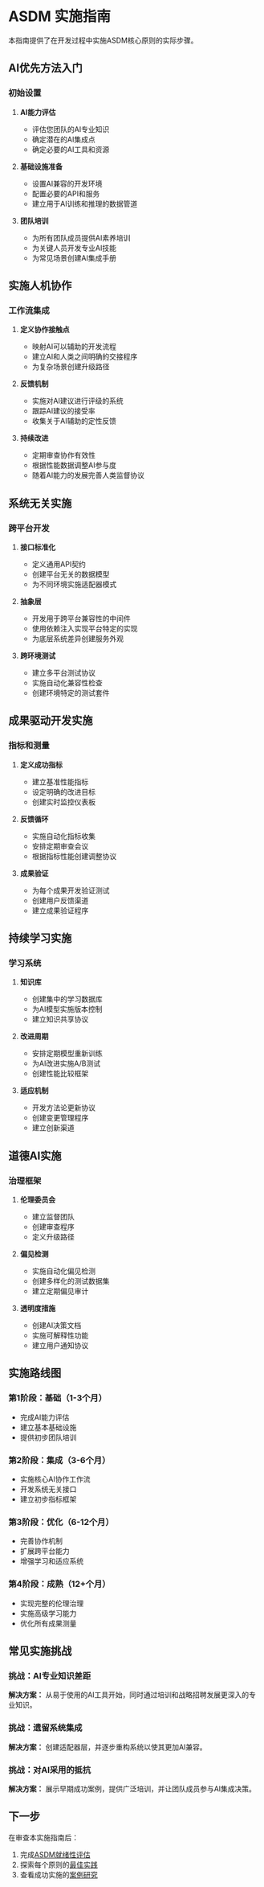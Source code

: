 # ASDM 实施指南

本指南提供了在开发过程中实施ASDM核心原则的实际步骤。

## AI优先方法入门

### 初始设置
1. **AI能力评估**
   - 评估您团队的AI专业知识
   - 确定潜在的AI集成点
   - 确定必要的AI工具和资源

2. **基础设施准备**
   - 设置AI兼容的开发环境
   - 配置必要的API和服务
   - 建立用于AI训练和推理的数据管道

3. **团队培训**
   - 为所有团队成员提供AI素养培训
   - 为关键人员开发专业AI技能
   - 为常见场景创建AI集成手册

## 实施人机协作

### 工作流集成
1. **定义协作接触点**
   - 映射AI可以辅助的开发流程
   - 建立AI和人类之间明确的交接程序
   - 为复杂场景创建升级路径

2. **反馈机制**
   - 实施对AI建议进行评级的系统
   - 跟踪AI建议的接受率
   - 收集关于AI辅助的定性反馈

3. **持续改进**
   - 定期审查协作有效性
   - 根据性能数据调整AI参与度
   - 随着AI能力的发展完善人类监督协议

## 系统无关实施

### 跨平台开发
1. **接口标准化**
   - 定义通用API契约
   - 创建平台无关的数据模型
   - 为不同环境实施适配器模式

2. **抽象层**
   - 开发用于跨平台兼容性的中间件
   - 使用依赖注入实现平台特定的实现
   - 为底层系统差异创建服务外观

3. **跨环境测试**
   - 建立多平台测试协议
   - 实施自动化兼容性检查
   - 创建环境特定的测试套件

## 成果驱动开发实施

### 指标和测量
1. **定义成功指标**
   - 建立基准性能指标
   - 设定明确的改进目标
   - 创建实时监控仪表板

2. **反馈循环**
   - 实施自动化指标收集
   - 安排定期审查会议
   - 根据指标性能创建调整协议

3. **成果验证**
   - 为每个成果开发验证测试
   - 创建用户反馈渠道
   - 建立成果验证程序

## 持续学习实施

### 学习系统
1. **知识库**
   - 创建集中的学习数据库
   - 为AI模型实施版本控制
   - 建立知识共享协议

2. **改进周期**
   - 安排定期模型重新训练
   - 为AI改进实施A/B测试
   - 创建性能比较框架

3. **适应机制**
   - 开发方法论更新协议
   - 创建变更管理程序
   - 建立创新渠道

## 道德AI实施

### 治理框架
1. **伦理委员会**
   - 建立监督团队
   - 创建审查程序
   - 定义升级路径

2. **偏见检测**
   - 实施自动化偏见检测
   - 创建多样化的测试数据集
   - 建立定期偏见审计

3. **透明度措施**
   - 创建AI决策文档
   - 实施可解释性功能
   - 建立用户通知协议

## 实施路线图

### 第1阶段：基础（1-3个月）
- 完成AI能力评估
- 建立基本基础设施
- 提供初步团队培训

### 第2阶段：集成（3-6个月）
- 实施核心AI协作工作流
- 开发系统无关接口
- 建立初步指标框架

### 第3阶段：优化（6-12个月）
- 完善协作机制
- 扩展跨平台能力
- 增强学习和适应系统

### 第4阶段：成熟（12+个月）
- 实现完整的伦理治理
- 实施高级学习能力
- 优化所有成果测量

## 常见实施挑战

### 挑战：AI专业知识差距
**解决方案：** 从易于使用的AI工具开始，同时通过培训和战略招聘发展更深入的专业知识。

### 挑战：遗留系统集成
**解决方案：** 创建适配器层，并逐步重构系统以使其更加AI兼容。

### 挑战：对AI采用的抵抗
**解决方案：** 展示早期成功案例，提供广泛培训，并让团队成员参与AI集成决策。

## 下一步

在审查本实施指南后：

1. 完成[ASDM就绪性评估](readiness-assessment.md)
2. 探索每个原则的[最佳实践](best-practices.md)
3. 查看成功实施的[案例研究](case-studies.md)